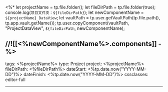 <%*
let projectName = tp.file.folder();
let fileDirPath = tp.file.folder(true);
console.log(`项目文件夹：${fileDirPath}`);
let newComponentName = `${projectName}_DataView`;
let vaultPath = tp.user.getVaultPath(tp.file.path(), tp.app.vault.getName());
tp.user.copyComponent(vaultPath, "ProjectDataView", `${fileDirPath`, newComponentName);

//![[<%newComponentName%>.components]]
-%>
---
tags: <%projectName%>
type: Project
project: <%projectName%>
fileDirPath: <%fileDirPath%>
dateStart: <%tp.date.now("YYYY-MM-DD")%>
dateFinish: <%tp.date.now("YYYY-MM-DD")%>
cssclasses: editor-full

---
